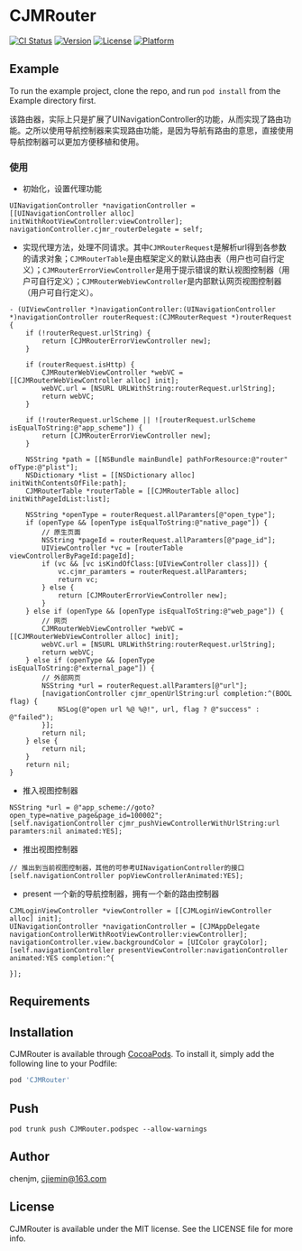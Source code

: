 # CJMRouter

[![CI Status](https://img.shields.io/travis/chenjm/CJMRouter.svg?style=flat)](https://travis-ci.org/chenjm/CJMRouter)
[![Version](https://img.shields.io/cocoapods/v/CJMRouter.svg?style=flat)](https://cocoapods.org/pods/CJMRouter)
[![License](https://img.shields.io/cocoapods/l/CJMRouter.svg?style=flat)](https://cocoapods.org/pods/CJMRouter)
[![Platform](https://img.shields.io/cocoapods/p/CJMRouter.svg?style=flat)](https://cocoapods.org/pods/CJMRouter)

## Example

To run the example project, clone the repo, and run `pod install` from the Example directory first.

该路由器，实际上只是扩展了UINavigationController的功能，从而实现了路由功能。之所以使用导航控制器来实现路由功能，是因为导航有路由的意思，直接使用导航控制器可以更加方便移植和使用。

### 使用

- 初始化，设置代理功能

```objc
UINavigationController *navigationController = [[UINavigationController alloc] initWithRootViewController:viewController];
navigationController.cjmr_routerDelegate = self;
```

- 实现代理方法，处理不同请求。其中`CJMRouterRequest`是解析url得到各参数的请求对象；`CJMRouterTable`是由框架定义的默认路由表（用户也可自行定义）；`CJMRouterErrorViewController`是用于提示错误的默认视图控制器（用户可自行定义）；`CJMRouterWebViewController`是内部默认网页视图控制器（用户可自行定义）。

```objc
- (UIViewController *)navigationController:(UINavigationController *)navigationController routerRequest:(CJMRouterRequest *)routerRequest {
    if (!routerRequest.urlString) {
        return [CJMRouterErrorViewController new];
    }
        
    if (routerRequest.isHttp) {
        CJMRouterWebViewController *webVC = [[CJMRouterWebViewController alloc] init];
        webVC.url = [NSURL URLWithString:routerRequest.urlString];
        return webVC;
    }

    if (!routerRequest.urlScheme || ![routerRequest.urlScheme isEqualToString:@"app_scheme"]) {
        return [CJMRouterErrorViewController new];
    }

    NSString *path = [[NSBundle mainBundle] pathForResource:@"router" ofType:@"plist"];
    NSDictionary *list = [[NSDictionary alloc] initWithContentsOfFile:path];
    CJMRouterTable *routerTable = [[CJMRouterTable alloc] initWithPageIdList:list];
    
    NSString *openType = routerRequest.allParamters[@"open_type"];
    if (openType && [openType isEqualToString:@"native_page"]) {
        // 原生页面
        NSString *pageId = routerRequest.allParamters[@"page_id"];
        UIViewController *vc = [routerTable viewControllerByPageId:pageId];
        if (vc && [vc isKindOfClass:[UIViewController class]]) {
            vc.cjmr_paramters = routerRequest.allParamters;
            return vc;
        } else {
            return [CJMRouterErrorViewController new];
        }
    } else if (openType && [openType isEqualToString:@"web_page"]) {
        // 网页
        CJMRouterWebViewController *webVC = [[CJMRouterWebViewController alloc] init];
        webVC.url = [NSURL URLWithString:routerRequest.urlString];
        return webVC;
    } else if (openType && [openType isEqualToString:@"external_page"]) {
        // 外部网页
        NSString *url = routerRequest.allParamters[@"url"];
        [navigationController cjmr_openUrlString:url completion:^(BOOL flag) {
            NSLog(@"open url %@ %@!", url, flag ? @"success" : @"failed");
        }];
        return nil;
    } else {
        return nil;
    }
    return nil;
}
```

- 推入视图控制器

```objc
NSString *url = @"app_scheme://goto?open_type=native_page&page_id=100002";
[self.navigationController cjmr_pushViewControllerWithUrlString:url paramters:nil animated:YES];
```
- 推出视图控制器

```objc
// 推出到当前视图控制器，其他的可参考UINavigationController的接口
[self.navigationController popViewControllerAnimated:YES];
```

- present 一个新的导航控制器，拥有一个新的路由控制器

```objc
CJMLoginViewController *viewController = [[CJMLoginViewController alloc] init];
UINavigationController *navigationController = [CJMAppDelegate navigationControllerWithRootViewController:viewController];
navigationController.view.backgroundColor = [UIColor grayColor];
[self.navigationController presentViewController:navigationController animated:YES completion:^{
    
}];
```



## Requirements

## Installation

CJMRouter is available through [CocoaPods](https://cocoapods.org). To install
it, simply add the following line to your Podfile:

```ruby
pod 'CJMRouter'
```

## Push

```shell
pod trunk push CJMRouter.podspec --allow-warnings
```

## Author

chenjm, cjiemin@163.com

## License

CJMRouter is available under the MIT license. See the LICENSE file for more info.
